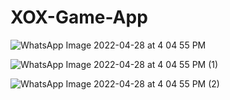 # XOX-Game-App



![WhatsApp Image 2022-04-28 at 4 04 55 PM](https://user-images.githubusercontent.com/101108540/165735180-f7ad2ed8-e361-4a42-8aae-544b47bd375e.jpeg)

![WhatsApp Image 2022-04-28 at 4 04 55 PM (1)](https://user-images.githubusercontent.com/101108540/165735186-6e404e36-dd84-43c2-870f-4a9c3b17884f.jpeg)


![WhatsApp Image 2022-04-28 at 4 04 55 PM (2)](https://user-images.githubusercontent.com/101108540/165735198-13a8237b-4d16-4bfe-874d-1da5a90d47c9.jpeg)
